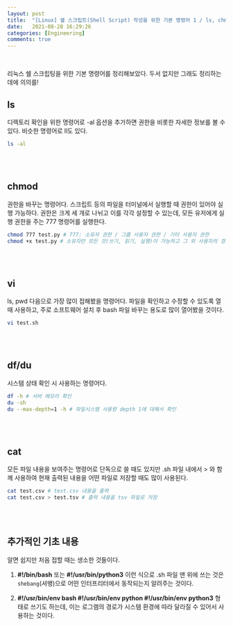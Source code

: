 ```yaml
---
layout: post
title:  "[Linux] 쉘 스크립트(Shell Script) 작성을 위한 기본 명령어 1 / ls, chmod, vi, cat, df du, env shebang"
date:   2021-08-28 16:29:26
categories: [Engineering]
comments: true
---
```

<br>

리눅스 쉘 스크립팅을 위한 기본 명령어를 정리해보았다. 두서 없지만 그래도 정리하는 데에 의의를!


## ls
디렉토리 확인을 위한 명령어로 -al 옵션을 추가하면 권한을 비롯한 자세한 정보를 볼 수 있다. 비슷한 명령어로 ll도 있다.

```bash
ls -al
``` 

<br><br>

## chmod
권한을 바꾸는 명령어다. 스크립트 등의 파일을 터미널에서 실행할 때 권한이 있어야 실행 가능하다. 권한은 크게 세 개로 나뉘고 이를 각각 설정할 수 있는데, 모든 유저에게 실행 권한을 주는 777 명령어를 실행한다.

```bash
chmod 777 test.py # 777: 소유자 권한 / 그룹 사용자 권한 / 기타 사용자 권한
chmod +x test.py # 소유자만 모든 것(쓰기, 읽기, 실행)이 가능하고 그 외 사용자의 경우는 읽기, 실행은 가능하나 쓰기는 불가능
``` 

<br><br>

## vi
ls, pwd 다음으로 가장 많이 접해봤을 명령어다. 파일을 확인하고 수정할 수 있도록 열 때 사용하고, 주로 소프트웨어 설치 후 bash 파일 바꾸는 용도로 많이 열어봤을 것이다.

```bash
vi test.sh
```

<br><br>

## df/du
시스템 상태 확인 시 사용하는 명령어다. 

```bash
df -h # 서버 메모리 확인
du -sh
du --max-depth=1 -h # 파일시스템 사용량 depth 1에 대해서 확인
```  

<br><br>

## cat
모든 파일 내용을 보여주는 명령어로 단독으로 쓸 때도 있지만 .sh 파일 내에서 > 와 함께 사용하여 현재 출력된 내용을 어떤 파일로 저장할 때도 많이 사용된다.

```bash
cat test.csv # test.csv 내용을 출력
cat test.csv > test.tsv # 출력 내용을 tsv 파일로 저장
```  

<br><br>

## 추가적인 기초 내용
알면 쉽지만 처음 접할 때는 생소한 것들이다.
1. **#!/bin/bash** 또는 **#!/usr/bin/python3** 이런 식으로 .sh 파일 맨 위에 쓰는 것은 `shebang`(셔뱅)으로 어떤 인터프리터에서 동작되는지 알려주는 것이다.

2. **#!/usr/bin/env bash #!/usr/bin/env python #!/usr/bin/env python3** 형태로 쓰기도 하는데, 이는 로그램의 경로가 시스템 환경에 따라 달라질 수 있어서 사용하는 것이다.

